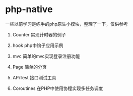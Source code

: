 # php-native
一些以前学习是练手的php原生小模块，整理了一下，仅供参考

1. Counter 实现计时器的例子

2. hook php中钩子应用示例

3. mvc 简单的mvc实现登录注册功能

4. Page 简单的分页

5. APiTest 接口测试工具

6. Coroutines 在PHP中使用协程实现多任务调度
